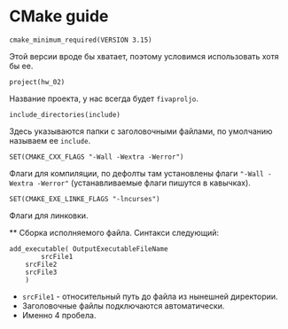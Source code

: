 # CMake guide
```
cmake_minimum_required(VERSION 3.15) 
```
Этой версии вроде бы хватает, поэтому условимся использовать хотя бы ее.

```
project(hw_02) 
```
Название проекта, у нас всегда будет `fivaproljo`.

``` 
include_directories(include) 
```
Здесь указываются папки с заголовочными файлами, по умолчанию называем ее `include`.

``` 
SET(CMAKE_CXX_FLAGS "-Wall -Wextra -Werror")
```
Флаги для компиляции, по дефолты там установлены флаги `"-Wall -Wextra -Werror"` (устанавливаемые флаги пишутся в кавычках). 

``` 
SET(CMAKE_EXE_LINKE_FLAGS "-lncurses") 
```
Флаги для линковки.

** Сборка исполняемого файла. Синтакси следующий:
```
add_executable( OutputExecutableFileName
        srcFile1
	srcFile2
	srcFile3
	)
```
* `srcFile1` - относительный путь до файла из нынешней директории.
* Заголовочные файлы подключаются автоматически.
* Именно 4 пробела.
